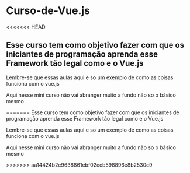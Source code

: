 
# Curso-de-Vue.js
<<<<<<< HEAD
## Esse curso tem como objetivo fazer com que os iniciantes de programação aprenda esse Framework tão legal como e o Vue.js
<p>Lembre-se que essas aulas aqui e so um exemplo de como as coisas funciona com o vue.js </p>
<p>Aqui nesse mini curso não vai abranger muito a fundo não so o básico mesmo </p>
=======
Esse curso tem como objetivo fazer com que os iniciantes de programação aprenda esse Framework tão legal como e o Vue.js
<p>Lembre-se que essas aulas aqui e so um exemplo de como as coisas funciona com o vue.js </p>
<p>Aqui nesse mini curso não vai abranger muito a fundo não so o básico mesmo </p>
>>>>>>> aa14424b2c9638861ebf02ecb598896e8b2530c9
